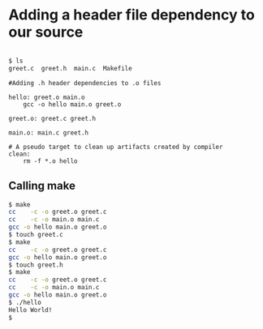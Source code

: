 # Adding a header file dependency to our source



```bash

$ ls
greet.c  greet.h  main.c  Makefile 
```

```make
#Adding .h header dependencies to .o files

hello: greet.o main.o
	gcc -o hello main.o greet.o

greet.o: greet.c greet.h

main.o: main.c greet.h

# A pseudo target to clean up artifacts created by compiler
clean:
	rm -f *.o hello
```


## Calling make

```bash
$ make
cc    -c -o greet.o greet.c
cc    -c -o main.o main.c
gcc -o hello main.o greet.o
$ touch greet.c
$ make
cc    -c -o greet.o greet.c
gcc -o hello main.o greet.o
$ touch greet.h
$ make
cc    -c -o greet.o greet.c
cc    -c -o main.o main.c
gcc -o hello main.o greet.o
$ ./hello 
Hello World!
$ 

```
